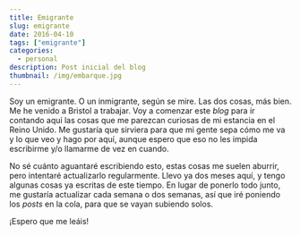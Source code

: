 ```yaml
---
title: Emigrante
slug: emigrante
date: 2016-04-10
tags: ["emigrante"]
categories:
  - personal
description: Post inicial del blog
thumbnail: /img/embarque.jpg
---
```


Soy un emigrante. O un inmigrante, según se mire. Las dos cosas, más
bien. Me he venido a Bristol a trabajar. Voy a comenzar este *blog*
para ir contando aquí las cosas que me parezcan curiosas de mi
estancia en el Reino Unido. Me gustaría que sirviera para que mi gente
sepa cómo me va y lo que veo y hago por aquí, aunque espero que eso no
les impida escribirme y/o llamarme de vez en cuando.

No sé cuánto aguantaré escribiendo esto, estas cosas me suelen
aburrir, pero intentaré actualizarlo regularmente. Llevo ya dos meses
aquí, y tengo algunas cosas ya escritas de este tiempo. En lugar de
ponerlo todo junto, me gustaría actualizar cada semana o dos semanas,
así que iré poniendo los *posts* en la cola, para que se vayan
subiendo solos.

¡Espero que me leáis!
